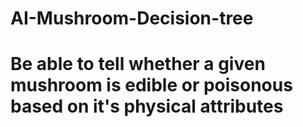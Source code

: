 ﻿# AI-Mushroom-Decision-tree
# Be able to tell whether a given mushroom is edible or poisonous based on it's physical attributes

